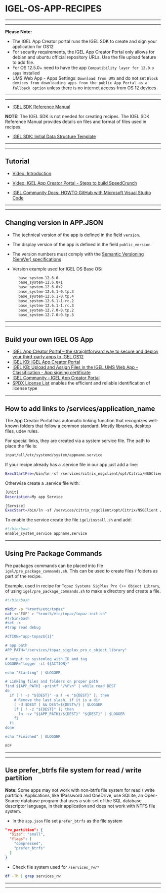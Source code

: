 # IGEL-OS-APP-RECIPES

-----

-----

**Please Note:** 

- The IGEL App Creator portal runs the IGEL SDK to create and sign your application for OS12
- For security requirements, the IGEL App Creator Portal only allows for debian and ubuntu official repository URLs. Use the file upload feature to add file.
- For OS 12.5.0+ need to have the app `Compatibility layer for 12.0.x apps` installed
- UMS Web App - Apps Settings: `Download from UMS` and do not set `Block devices from downloading apps from the public App Portal as a fallback option` unless there is no internet access from OS 12 devices

-----

-----

- [IGEL SDK Reference Manual](utils/IGEL-SDK-Reference-Manual.pdf)

**NOTE:**  The IGEL SDK is not needed for creating recipes. The IGEL SDK Reference Manual provides details on files and format of files used in recipes.

- <a href="utils/igelpkg-new-template-1.0.0.zip" download> IGEL SDK: Initial Data Structure Template</a>

-----

-----

## Tutorial

- [Video: Introduction](utils/videos/01-HOWTO-Introduction.mp4?raw=true)

- [Video: IGEL App Creator Portal - Steps to build SpeedCrunch](https://igel-community.github.io/IGEL-Docs-v02/Docs/HOWTO-Channel-Demos/#igel-app-creator-portal-steps-to-build-speedcrunch)

- [IGEL Community Docs: HOWTO GitHub with Microsoft Visual Studio Code](https://igel-community.github.io/IGEL-Docs-v02/Docs/HOWTO-GitHub-with-VS-Code/)

-----

-----

## Changing version in APP.JSON

- The technical version of the app is defined in the field `version`.

- The display version of the app is defined in the field `public_version`.

- The version numbers must comply with the [Semantic Versioning (SemVer) specifications](https://semver.org/)

- Version example used for IGEL OS Base OS:

```bash linenums="1"
      base_system-12.6.0
      base_system-12.6.0+1
      base_system-12.6.0+2
      base_system-12.6.1-0.tp.3
      base_system-12.6.1-0.tp.4
      base_system-12.6.1-1.rc.2
      base_system-12.6.1-1.rc.3
      base_system-12.7.0-0.tp.2
      base_system-12.7.0-0.tp.3
```

-----

-----

## Build your own IGEL OS App 

- [IGEL App Creator Portal – the straightforward way to secure and deploy your third-party apps to IGEL OS12](https://www.igel.com/blog/igel-app-creator-portal-the-straightforward-way-to-secure-and-deploy-your-third-party-apps-to-igel-os12/)
- [IGEL KB: IGEL App Creator Portal](https://kb.igel.com/igel-app-creator/current/igel-app-creator-portal)
- [IGEL KB: Upload and Assign Files in the IGEL UMS Web App - Classification - App signing certificate](https://kb.igel.com/en/universal-management-suite/12.05.100/upload-and-assign-files-in-the-igel-ums-web-app)
- [IGEL Community - IGEL App Creator Portal](https://igel-community.github.io/IGEL-Docs-v02/Docs/HOWTO-Add-Applications/#igel-app-creator-portal)
- [SPDX License List](https://spdx.org/licenses/) enables the efficient and reliable identification of license type

-----

## How to add links to /services/application_name

The App Creator Portal has automatic linking function that recognizes well-known folders that follow a common standard. Mostly libraries, desktop files, udev rules.

For special links, they are created via a system service file. The path to place the file is:

```bash linenums="1"
input/all/etc/systemd/system/appname.service
```

If your recipe already has a .service file in our app just add a line:

```bash linenums="1"
ExecStartPre=/bin/ln -sf /services/citrix_nsgclient/opt/Citrix/NSGClient /opt/Citrix/NSGClient
```

Otherwise create a .service file with:

```bash linenums="1"
[Unit]
Description=My app Service

[Service]
ExecStart=/bin/ln -sf /services/citrix_nsgclient/opt/Citrix/NSGClient /opt/Citrix/NSGClient
```

To enable the service create the file `igel/install.sh` and add:

```bash linenums="1"
#!/bin/bash
enable_system_service appname.service
```

-----

## Using Pre Package Commands

Pre packages commands can be placed into file `igel/pre_package_commands.sh`. This can be used to create files / folders as part of the recipe.

Example, used in recipe for `Topaz Systems SigPlus Pro C++ Object Library`, of using `igel/pre_package_commands.sh` to make a directory and create a file.

```bash linenums="1"
#!/bin/bash

mkdir -p "%root%/etc/topaz"
cat <<"EOF" > "%root%/etc/topaz/topaz-init.sh"
#!/bin/bash
#set -x
#trap read debug

ACTION="app-topaz${1}"

# app path
APP_PATH="/services/topaz_sigplus_pro_c_object_library"

# output to systemlog with ID amd tag
LOGGER="logger -it ${ACTION}"

echo "Starting" | $LOGGER

# Linking files and folders on proper path
find ${APP_PATH} -printf "/%P\n" | while read DEST
do
  if [ ! -z "${DEST}" -a ! -e "${DEST}" ]; then
    # Remove the last slash, if it is a dir
    [ -d $DEST ] && DEST=${DEST%/} | $LOGGER
    if [ ! -z "${DEST}" ]; then
      ln -sv "${APP_PATH}/${DEST}" "${DEST}" | $LOGGER
    fi
  fi
done

echo "Finished" | $LOGGER

EOF
```

-----

-----

## Use prefer_btrfs file system for read / write partition

**Note:** Some apps may not work with non-btrfs file system for read / write partition. Applications, like 1Password and OneDrive, use SQLite, an Open-Source database program that uses a sub-set of the SQL database descriptor language, in their application and does not work with NTFS file system.

- In the `app.json` file set `prefer_btrfs` as the file system

```json
"rw_partition": {
  "size": "small",
  "flags": [
    "compressed",
    "prefer_btrfs"
  ]
}
```

- Check file system used for `/services_rw/*`

```bash linenums="1"
df -Th | grep services_rw
```

-----

-----
